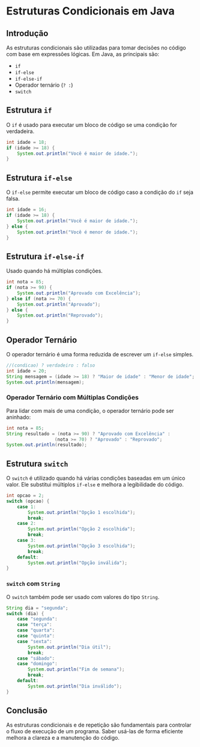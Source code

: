 # Estruturas Condicionais em Java

## Introdução

As estruturas condicionais são utilizadas para tomar decisões no código com base em expressões lógicas. Em Java, as principais são:

- `if`
- `if-else`
- `if-else-if`
- Operador ternário (`? :`)
- `switch`

## Estrutura `if`

O `if` é usado para executar um bloco de código se uma condição for verdadeira.

```java
int idade = 18;
if (idade >= 18) {
    System.out.println("Você é maior de idade.");
}
```

## Estrutura `if-else`

O `if-else` permite executar um bloco de código caso a condição do `if` seja falsa.

```java
int idade = 16;
if (idade >= 18) {
    System.out.println("Você é maior de idade.");
} else {
    System.out.println("Você é menor de idade.");
}
```

## Estrutura `if-else-if`

Usado quando há múltiplas condições.

```java
int nota = 85;
if (nota >= 90) {
    System.out.println("Aprovado com Excelência");
} else if (nota >= 70) {
    System.out.println("Aprovado");
} else {
    System.out.println("Reprovado");
}
```

## Operador Ternário

O operador ternário é uma forma reduzida de escrever um `if-else` simples.

```java
//(condicao) ? verdadeiro : falso
int idade = 20;
String mensagem = (idade >= 18) ? "Maior de idade" : "Menor de idade";
System.out.println(mensagem);
```

### Operador Ternário com Múltiplas Condições

Para lidar com mais de uma condição, o operador ternário pode ser aninhado:

```java
int nota = 85;
String resultado = (nota >= 90) ? "Aprovado com Excelência" : 
                  (nota >= 70) ? "Aprovado" : "Reprovado";
System.out.println(resultado);
```

## Estrutura `switch`

O `switch` é utilizado quando há várias condições baseadas em um único valor. Ele substitui múltiplos `if-else` e melhora a legibilidade do código.

```java
int opcao = 2;
switch (opcao) {
    case 1:
        System.out.println("Opção 1 escolhida");
        break;
    case 2:
        System.out.println("Opção 2 escolhida");
        break;
    case 3:
        System.out.println("Opção 3 escolhida");
        break;
    default:
        System.out.println("Opção inválida");
}
```

### `switch` com `String`

O `switch` também pode ser usado com valores do tipo `String`.

```java
String dia = "segunda";
switch (dia) {
    case "segunda":
    case "terça":
    case "quarta":
    case "quinta":
    case "sexta":
        System.out.println("Dia útil");
        break;
    case "sábado":
    case "domingo":
        System.out.println("Fim de semana");
        break;
    default:
        System.out.println("Dia inválido");
}
```

## Conclusão

As estruturas condicionais e de repetição são fundamentais para controlar o fluxo de execução de um programa. Saber usá-las de forma eficiente melhora a clareza e a manutenção do código.

